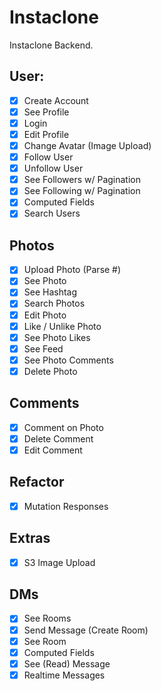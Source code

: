 # Instaclone
Instaclone Backend.
## User:
- [x] Create Account
- [x] See Profile
- [x] Login
- [x] Edit Profile
- [x] Change Avatar (Image Upload)
- [x] Follow User
- [x] Unfollow User
- [x] See Followers w/ Pagination
- [x] See Following w/ Pagination
- [x] Computed Fields
- [x] Search Users
## Photos
- [x] Upload Photo (Parse #)
- [x] See Photo
- [x] See Hashtag
- [x] Search Photos
- [x] Edit Photo
- [x] Like / Unlike Photo
- [x] See Photo Likes
- [x] See Feed
- [x] See Photo Comments
- [x] Delete Photo
## Comments
- [x] Comment on Photo
- [x] Delete Comment
- [x] Edit Comment

## Refactor

- [x] Mutation Responses

## Extras

- [x] S3 Image Upload


## DMs

- [x] See Rooms
- [x] Send Message (Create Room)
- [x] See Room
- [x] Computed Fields
- [x] See (Read) Message
- [x] Realtime Messages
